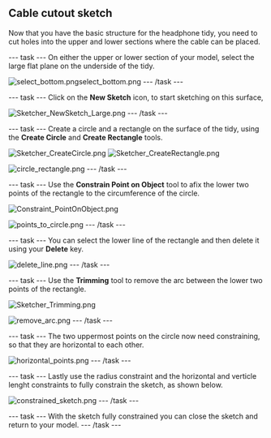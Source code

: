 ## Cable cutout sketch

Now that you have the basic structure for the headphone tidy, you need to cut holes into the upper and lower sections where the cable can be placed.

--- task ---
On either the upper or lower section of your model, select the large flat plane on the underside of the tidy.

![select_bottom.pngselect_bottom.png](images/select_bottom.pngselect_bottom.png)
--- /task ---

--- task ---
Click on the **New Sketch** icon, to start sketching on this surface,

![Sketcher_NewSketch_Large.png](images/Sketcher_NewSketch_Large.png)
--- /task ---

--- task ---
Create a circle and a rectangle on the surface of the tidy, using the **Create Circle** and **Create Rectangle** tools.

![Sketcher_CreateCircle.png](images/Sketcher_CreateCircle.png)
![Sketcher_CreateRectangle.png](images/Sketcher_CreateRectangle.png)

![circle_rectangle.png](images/circle_rectangle.png)
--- /task ---

--- task ---
Use the **Constrain Point on Object** tool to afix the lower two points of the rectangle to the circumference of the circle.

![Constraint_PointOnObject.png](images/Constraint_PointOnObject.png)

![points_to_circle.png](images/points_to_circle.png)
--- /task ---

--- task ---
You can select the lower line of the rectangle and then delete it using your **Delete** key.

![delete_line.png](images/delete_line.png)
--- /task ---

--- task ---
Use the **Trimming** tool to remove the arc between the lower two points of the rectangle.

![Sketcher_Trimming.png](images/Sketcher_Trimming.png)

![remove_arc.png](images/remove_arc.png)
--- /task ---

--- task ---
The two uppermost points on the circle now need constraining, so that they are horizontal to each other.

![horizontal_points.png](images/horizontal_points.png)
--- /task ---

--- task ---
Lastly use the radius constraint and the horizontal and verticle lenght constraints to fully constrain the sketch, as shown below.

![constrained_sketch.png](images/constrained_sketch.png)
--- /task ---

--- task ---
With the sketch fully constrained you can close the sketch and return to your model.
--- /task ---
